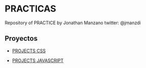 

# PRACTICAS

Repository of PRACTICE by Jonathan Manzano twitter: @jmanzdi

## Proyectos

- [PROJECTS CSS](https://jonathanmanzanodiaz.github.io/practice/CSS-PRACTICE)

- [PROJECTS JAVASCRIPT](https://jonathanmanzanodiaz.github.io/practice/JAVASCRIPT-PRACTICE)
